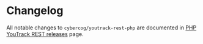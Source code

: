 # Changelog

All notable changes to `cybercog/youtrack-rest-php` are documented in [PHP YouTrack REST releases] page.

[PHP YouTrack REST releases]: https://github.com/cybercog/youtrack-rest-php/releases

